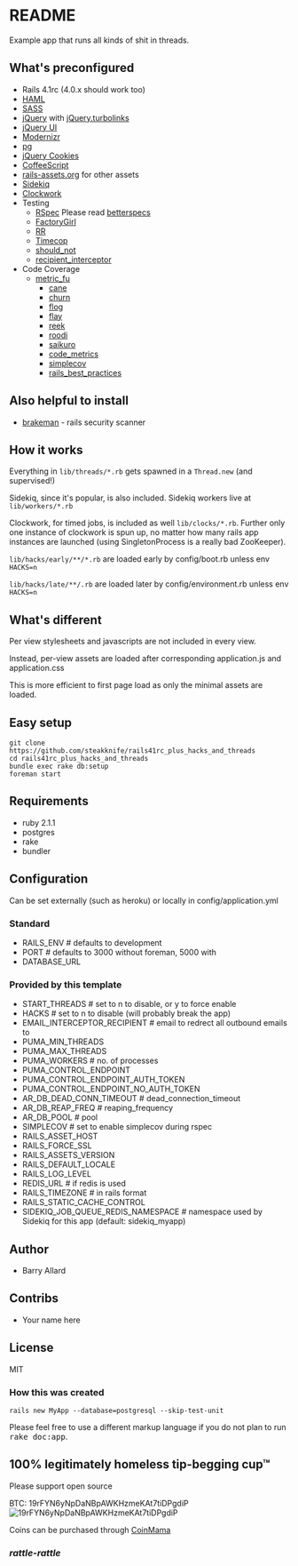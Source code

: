 # README

Example app that runs all kinds of shit in threads.

## What's preconfigured

- Rails 4.1rc (4.0.x should work too)
- [HAML](https://github.com/indirect/haml-rails)
- [SASS](https://github.com/rails/sass-rails)
- [jQuery](https://github.com/rails/jquery-rails) with [jQuery.turbolinks](https://github.com/kossnocorp/jquery.turbolinks)
- [jQuery UI](https://github.com/joliss/jquery-ui-rails)
- [Modernizr](https://github.com/russfrisch/modernizr-rails)
- [pg](https://bitbucket.org/ged/ruby-pg/wiki/Home)
- [jQuery Cookies](https://github.com/RyanScottLewis/jquery-cookie-rails)
- [CoffeeScript](https://github.com/rails/coffee-rails)
- [rails-assets.org](https://rails-assets.org) for other assets
- [Sidekiq](http://sidekiq.org/)
- [Clockwork](https://github.com/tomykaira/clockwork)
- Testing
  - [RSpec](http://rspec.info/) Please read [betterspecs](http://betterspecs.org/)
  - [FactoryGirl](https://github.com/thoughtbot/factory_girl)
  - [RR](https://github.com/btakita/rr)
  - [Timecop](https://github.com/travisjeffery/timecop)
  - [should_not](https://github.com/should-not/should_not)
  - [recipient_interceptor](https://github.com/croaky/recipient_interceptor)
- Code Coverage
  - [metric_fu](https://github.com/metricfu/metric_fu/)
    - [cane](http://github.com/square/cane)
    - [churn](http://github.com/danmayer/churn)
    - [flog](https://github.com/seattlerb/flog)
    - [flay](https://github.com/seattlerb/flay)
    - [reek](https://github.com/troessner/reek)
    - [roodi](https://github.com/roodi/roodi)
    - [saikuro](https://github.com/metricfu/Saikuro)
    - [code_metrics](https://github.com/bf4/code_metrics)
    - [simplecov](https://github.com/colszowka/simplecov/)
    - [rails_best_practices](https://github.com/railsbp/rails_best_practices)

## Also helpful to install

- [brakeman](http://brakemanscanner.org/) - rails security scanner

## How it works

Everything in `lib/threads/*.rb` gets spawned in a `Thread.new` (and supervised!)

Sidekiq, since it's popular, is also included.  Sidekiq workers live at `lib/workers/*.rb`

Clockwork, for timed jobs, is included as well `lib/clocks/*.rb`.  Further only one instance of clockwork is spun up, no matter how many rails app instances are launched (using SingletonProcess is a really bad ZooKeeper).


`lib/hacks/early/**/*.rb` are loaded early by config/boot.rb unless env `HACKS=n`

`lib/hacks/late/**/.rb` are loaded later by config/environment.rb unless env `HACKS=n`


## What's different

Per view stylesheets and javascripts are not included in every view.

Instead, per-view assets are loaded after corresponding application.js and application.css

This is more efficient to first page load as only the minimal assets are loaded.

## Easy setup

    git clone https://github.com/steakknife/rails41rc_plus_hacks_and_threads
    cd rails41rc_plus_hacks_and_threads
    bundle exec rake db:setup
    foreman start

## Requirements

- ruby 2.1.1
- postgres
- rake
- bundler

## Configuration

Can be set externally (such as heroku) or locally in config/application.yml

### Standard

- RAILS_ENV # defaults to development
- PORT # defaults to 3000 without foreman, 5000 with
- DATABASE_URL

### Provided by this template

- START_THREADS # set to n to disable, or y to force enable 
- HACKS # set to n to disable (will probably break the app)
- EMAIL_INTERCEPTOR_RECIPIENT # email to redrect all outbound emails to
- PUMA_MIN_THREADS
- PUMA_MAX_THREADS
- PUMA_WORKERS # no. of processes
- PUMA_CONTROL_ENDPOINT
- PUMA_CONTROL_ENDPOINT_AUTH_TOKEN
- PUMA_CONTROL_ENDPOINT_NO_AUTH_TOKEN
- AR_DB_DEAD_CONN_TIMEOUT # dead_connection_timeout
- AR_DB_REAP_FREQ # reaping_frequency
- AR_DB_POOL # pool
- SIMPLECOV # set to enable simplecov during rspec
- RAILS_ASSET_HOST
- RAILS_FORCE_SSL
- RAILS_ASSETS_VERSION
- RAILS_DEFAULT_LOCALE
- RAILS_LOG_LEVEL
- REDIS_URL # if redis is used
- RAILS_TIMEZONE # in rails format
- RAILS_STATIC_CACHE_CONTROL
- SIDEKIQ_JOB_QUEUE_REDIS_NAMESPACE # namespace used by Sidekiq for this app (default: sidekiq_myapp)

## Author

* Barry Allard

## Contribs

* Your name here

## License

MIT

### How this was created

    rails new MyApp --database=postgresql --skip-test-unit


Please feel free to use a different markup language if you do not plan to run
<tt>rake doc:app</tt>.

## 100% legitimately homeless tip-begging cup™  

Please support open source

 BTC: 19rFYN6yNpDaNBpAWKHzmeKAt7tiDPgdiP
 ![19rFYN6yNpDaNBpAWKHzmeKAt7tiDPgdiP](https://chart.googleapis.com/chart?cht=qr&chl=bitcoin%3A19rFYN6yNpDaNBpAWKHzmeKAt7tiDPgdiP&choe=UTF-8&chs=300x300)
 
 Coins can be purchased through [CoinMama](https://www.coinmama.com/)

### *rattle-rattle*
